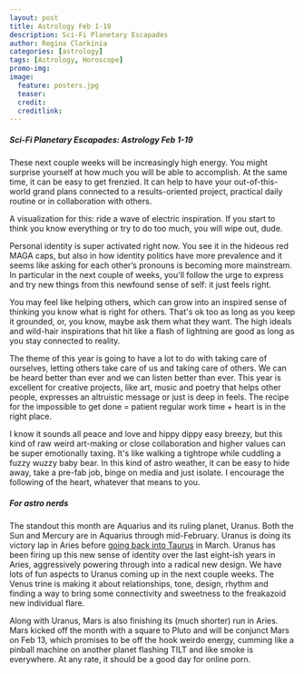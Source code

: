 ```yaml
---
layout: post
title: Astrology Feb 1-19
description: Sci-Fi Planetary Escapades
author: Regina Clarkinia
categories: [astrology]
tags: [Astrology, Horoscope]
promo-img:
image:
  feature: posters.jpg
  teaser:
  credit:
  creditlink:
---
```

<h5>Sci-Fi Planetary Escapades: Astrology Feb 1-19</h5>

These next couple weeks will be increasingly high energy. You might surprise yourself at how much you will be able to accomplish. At the same time, it can be easy to get frenzied. It can help to have your out-of-this-world grand plans connected to a results-oriented project, practical daily routine or in collaboration with others.

A visualization for this: ride a wave of electric inspiration. If you start to think you know everything or try to do too much, you will wipe out, dude.

Personal identity is super activated right now. You see it in the hideous red MAGA caps, but also in how identity politics have more prevalence and it seems like asking for each other’s pronouns is becoming more mainstream. In particular in the next couple of weeks, you'll follow the urge to express and try new things from this newfound sense of self: it just feels right.

You may feel like helping others, which can grow into an inspired sense of thinking you know what is right for others. That's ok too as long as you keep it grounded, or, you know, maybe ask them what they want. The high ideals and wild-hair inspirations that hit like a flash of lightning are good as long as you stay connected to reality.

The theme of this year is going to have a lot to do with taking care of ourselves, letting others take care of us and taking care of others. We can be heard better than ever and we can listen better than ever. This year is excellent for creative projects, like art, music and poetry that helps other people, expresses an altruistic message or just is deep in feels. The recipe for the impossible to get done = patient regular work time + heart is in the right place.

I know it sounds all peace and love and hippy dippy easy breezy, but this kind of raw weird art-making or close collaboration and higher values can be super emotionally taxing. It's like walking a tightrope while cuddling a fuzzy wuzzy baby bear. In this kind of astro weather, it can be easy to hide away, take a pre-fab job, binge on media and just isolate. I encourage the following of the heart, whatever that means to you.


<h5>For astro nerds</h5>
The standout this month are Aquarius and its ruling planet, Uranus. Both the Sun and Mercury are in Aquarius through mid-February. Uranus is doing its victory lap in Aries before <a href="https://www.queerauntie.com/astrology/uranus-enters-taurus">going back into Taurus</a> in March. Uranus has been firing up this new sense of identity over the last eight-ish years in Aries, aggressively powering through into a radical new design. We have lots of fun aspects to Uranus coming up in the next couple weeks. The Venus trine is making it about relationships, tone, design, rhythm and finding a way to bring some connectivity and sweetness to the freakazoid new individual flare.

Along with Uranus, Mars is also finishing its (much shorter) run in Aries. Mars kicked off the month with a square to Pluto and will be conjunct Mars on Feb 13, which promises to be off the hook weirdo energy, cumming like a pinball machine on another planet flashing TILT and like smoke is everywhere. At any rate, it should be a good day for online porn.
